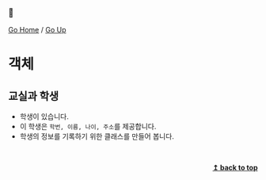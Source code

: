 ### :open_book:

[Go Home](https://github.com/devJRL/CodeLab-JAVA-Basic#codelab-java-basic) / [Go Up](..#ch05객체)

# 객체

## 교실과 학생

- 학생이 있습니다.
- 이 학생은 `학번, 이름, 나이, 주소`를 제공합니다.
- 학생의 정보를 기록하기 위한 클래스를 만들어 봅니다. 

<br/><div align="right"><b><a href="#open_book">↥ back to top</a></b></div><br/>
